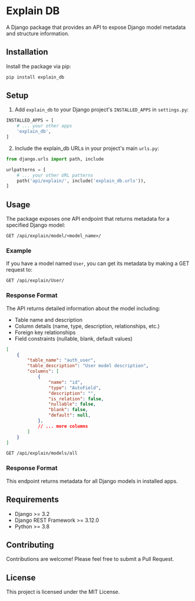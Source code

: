 # Explain DB

A Django package that provides an API to expose Django model metadata and structure information.

## Installation

Install the package via pip:

```bash
pip install explain_db
```

## Setup

1. Add `explain_db` to your Django project's `INSTALLED_APPS` in `settings.py`:

```python
INSTALLED_APPS = [
    # ... your other apps
    'explain_db',
]
```

2. Include the explain_db URLs in your project's main `urls.py`:

```python
from django.urls import path, include

urlpatterns = [
    # ... your other URL patterns
    path('api/explain/', include('explain_db.urls')),
]
```

## Usage

The package exposes one API endpoint that returns metadata for a specified Django model:

```
GET /api/explain/model/<model_name>/
```

### Example

If you have a model named `User`, you can get its metadata by making a GET request to:

```
GET /api/explain/User/
```

### Response Format

The API returns detailed information about the model including:

- Table name and description
- Column details (name, type, description, relationships, etc.)
- Foreign key relationships
- Field constraints (nullable, blank, default values)

```json
[
    {
        "table_name": "auth_user",
        "table_description": "User model description",
        "columns": [
            {
                "name": "id",
                "type": "AutoField",
                "description": "",
                "is_relation": false,
                "nullable": false,
                "blank": false,
                "default": null,
            },
            // ... more columns
        ]
    }
]
```

```
GET /api/explain/models/all
```
### Response Format

This endpoint returns metadata for all Django models in installed apps.

## Requirements

- Django >= 3.2
- Django REST Framework >= 3.12.0
- Python >= 3.8

## Contributing

Contributions are welcome! Please feel free to submit a Pull Request.

## License

This project is licensed under the MIT License. 
